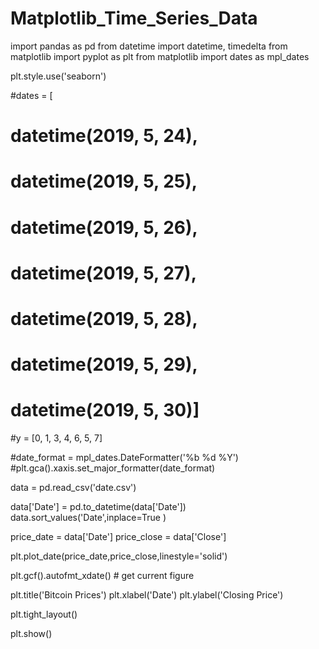 # Matplotlib_Time_Series_Data

import pandas as pd
from datetime import datetime, timedelta
from matplotlib import pyplot as plt
from matplotlib import dates as mpl_dates

plt.style.use('seaborn')

#dates = [
#    datetime(2019, 5, 24),
#    datetime(2019, 5, 25),
#    datetime(2019, 5, 26),
#    datetime(2019, 5, 27),
#   datetime(2019, 5, 28),
#    datetime(2019, 5, 29),
#   datetime(2019, 5, 30)]

#y = [0, 1, 3, 4, 6, 5, 7]

#date_format = mpl_dates.DateFormatter('%b %d %Y')
#plt.gca().xaxis.set_major_formatter(date_format)

data = pd.read_csv('date.csv')

data['Date'] = pd.to_datetime(data['Date'])
data.sort_values('Date',inplace=True )

price_date = data['Date']
price_close = data['Close']

plt.plot_date(price_date,price_close,linestyle='solid')

plt.gcf().autofmt_xdate() # get current figure

plt.title('Bitcoin Prices')
plt.xlabel('Date')
plt.ylabel('Closing Price')

plt.tight_layout()

plt.show()
